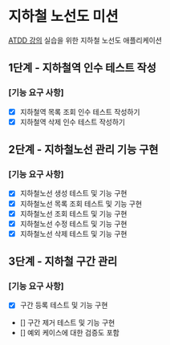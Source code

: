 # 지하철 노선도 미션
[ATDD 강의](https://edu.nextstep.camp/c/R89PYi5H) 실습을 위한 지하철 노선도 애플리케이션

## 1단계 - 지하철역 인수 테스트 작성
### [기능 요구 사항]
- [x] 지하철역 목록 조회 인수 테스트 작성하기
- [x] 지하철역 삭제 인수 테스트 작성하기

## 2단계 - 지하철노선 관리 기능 구현
### [기능 요구 사항]
- [x] 지하철노선 생성 테스트 및 기능 구현
- [x] 지하철노선 목록 조회 테스트 및 기능 구현
- [x] 지하철노선 조회 테스트 및 기능 구현
- [x] 지하철노선 수정 테스트 및 기능 구현
- [x] 지하철노선 삭제 테스트 및 기능 구현

## 3단계 - 지하철 구간 관리
### [기능 요구 사항]
- [x] 구간 등록 테스트 및 기능 구현
- [] 구간 제거 테스트 및 기능 구현
- [] 예외 케이스에 대한 검증도 포함